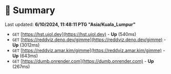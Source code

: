 # 📖 Summary
Last updated: **6/10/2024, 11:48:11 PTG "Asia/Kuala_Lumpur"**

- `GET` [https://hst.ujol.dev](https://hst.ujol.dev) - **Up** (540ms)
- `GET` [https://reddviz.deno.dev/gimme](https://reddviz.deno.dev/gimme) - **Up** (3012ms)
- `GET` [https://reddviz.amar.kim/gimme](https://reddviz.amar.kim/gimme) - **Up** (643ms)
- `GET` [https://dumb.onrender.com](https://dumb.onrender.com) - **Up** (267ms)
